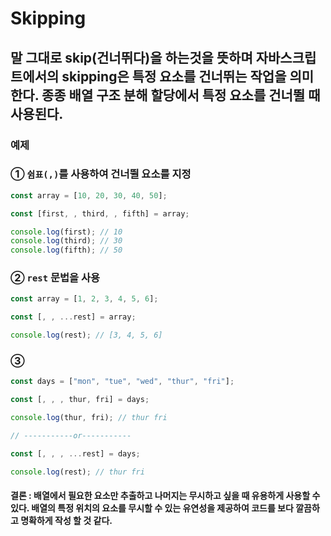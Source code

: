 # **Skipping**

## 말 그대로 skip(건너뛰다)을 하는것을 뜻하며 자바스크립트에서의 skipping은 특정 요소를 건너뛰는 작업을 의미한다. 종종 배열 구조 분해 할당에서 특정 요소를 건너뛸 때 사용된다.

### 예제

### ① `쉼표(,)`를 사용하여 건너뛸 요소를 지정

```javascript
const array = [10, 20, 30, 40, 50];

const [first, , third, , fifth] = array;

console.log(first); // 10
console.log(third); // 30
console.log(fifth); // 50
```

### ② `rest` 문법을 사용

```javascript
const array = [1, 2, 3, 4, 5, 6];

const [, , ...rest] = array;

console.log(rest); // [3, 4, 5, 6]
```

### ③

```javascript
const days = ["mon", "tue", "wed", "thur", "fri"];

const [, , , thur, fri] = days;

console.log(thur, fri); // thur fri

// -----------or-----------

const [, , , ...rest] = days;

console.log(rest); // thur fri
```

#### 결론 : 배열에서 필요한 요소만 추출하고 나머지는 무시하고 싶을 때 유용하게 사용할 수 있다. 배열의 특정 위치의 요소를 무시할 수 있는 유연성을 제공하여 코드를 보다 깔끔하고 명확하게 작성 할 것 같다.
